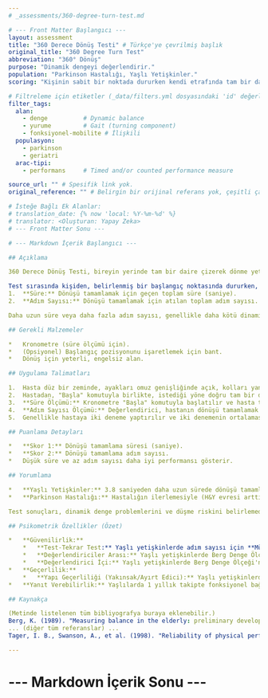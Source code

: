 ```yaml
---
# _assessments/360-degree-turn-test.md

# --- Front Matter Başlangıcı ---
layout: assessment
title: "360 Derece Dönüş Testi" # Türkçe'ye çevrilmiş başlık
original_title: "360 Degree Turn Test"
abbreviation: "360° Dönüş"
purpose: "Dinamik dengeyi değerlendirir."
population: "Parkinson Hastalığı, Yaşlı Yetişkinler."
scoring: "Kişinin sabit bir noktada dururken kendi etrafında tam bir daire (360 derece) dönmesi için geçen süre (saniye) ve/veya bu dönüşü tamamlamak için attığı adım sayısı ölçülür."

# Filtreleme için etiketler (_data/filters.yml dosyasındaki 'id' değerleri kullanılacak)
filter_tags:
  alan:
    - denge          # Dynamic balance
    - yurume         # Gait (turning component)
    - fonksiyonel-mobilite # İlişkili
  populasyon:
    - parkinson
    - geriatri
  arac-tipi:
    - performans     # Timed and/or counted performance measure

source_url: "" # Spesifik link yok.
original_reference: "" # Belirgin bir orijinal referans yok, çeşitli çalışmalarda kullanılmış (örn. Schenkman et al, 1997; Gill et al, 1995).

# İsteğe Bağlı Ek Alanlar:
# translation_date: {% now 'local: %Y-%m-%d' %}
# translator: <Oluşturan: Yapay Zeka>
# --- Front Matter Sonu ---

# --- Markdown İçerik Başlangıcı ---

## Açıklama

360 Derece Dönüş Testi, bireyin yerinde tam bir daire çizerek dönme yeteneğini değerlendiren, basit bir dinamik denge ve mobilite ölçümüdür. Özellikle Parkinson hastalığı olan bireylerde veya yaşlı yetişkinlerde dönüş sırasındaki denge kontrolünü ve potansiyel düşme riskini değerlendirmek için kullanılır.

Test sırasında kişiden, belirlenmiş bir başlangıç noktasında dururken, kendi etrafında 360 derece dönmesi istenir. Performans iki şekilde ölçülebilir:
1.  **Süre:** Dönüşü tamamlamak için geçen toplam süre (saniye).
2.  **Adım Sayısı:** Dönüşü tamamlamak için atılan toplam adım sayısı.

Daha uzun süre veya daha fazla adım sayısı, genellikle daha kötü dinamik denge ve potansiyel olarak artmış düşme riski ile ilişkilidir.

## Gerekli Malzemeler

*   Kronometre (süre ölçümü için).
*   (Opsiyonel) Başlangıç pozisyonunu işaretlemek için bant.
*   Dönüş için yeterli, engelsiz alan.

## Uygulama Talimatları

1.  Hasta düz bir zeminde, ayakları omuz genişliğinde açık, kolları yanlarda rahat bir şekilde ayakta durur. Başlangıç noktası işaretlenebilir.
2.  Hastadan, "Başla" komutuyla birlikte, istediği yöne doğru tam bir daire (360 derece) çizerek dönmesi ve tekrar başlangıç pozisyonuna (yüzü değerlendiriciye dönük) gelmesi istenir.
3.  **Süre Ölçümü:** Kronometre "Başla" komutuyla başlatılır ve hasta tam dönüşü tamamlayıp başlangıç pozisyonuna geldiğinde durdurulur.
4.  **Adım Sayısı Ölçümü:** Değerlendirici, hastanın dönüşü tamamlamak için attığı adım sayısını sayar.
5.  Genellikle hastaya iki deneme yaptırılır ve iki denemenin ortalaması skor olarak kaydedilir.

## Puanlama Detayları

*   **Skor 1:** Dönüşü tamamlama süresi (saniye).
*   **Skor 2:** Dönüşü tamamlama adım sayısı.
*   Düşük süre ve az adım sayısı daha iyi performansı gösterir.

## Yorumlama

*   **Yaşlı Yetişkinler:** 3.8 saniyeden daha uzun sürede dönüşü tamamlama, fonksiyonel bağımlılık riskinin arttığı kritik bir eşik olarak belirtilmiştir (Gill et al, 1995). Düşme öyküsü olan yaşlılarda, düşmeyenlere göre anlamlı derecede daha yavaş dönüş süresi ve daha fazla adım sayısı bulunmuştur (Lipsitz et al, 1991; Dai et al, 2012).
*   **Parkinson Hastalığı:** Hastalığın ilerlemesiyle (H&Y evresi arttıkça) hem dönüş süresinin hem de adım sayısının arttığı gözlemlenmiştir (Schenkman et al, 2011).

Test sonuçları, dinamik denge problemlerini ve düşme riskini belirlemede, tedavi hedeflerini oluşturmada ve müdahalelerin etkinliğini değerlendirmede kullanılabilir.

## Psikometrik Özellikler (Özet)

*   **Güvenilirlik:**
    *   **Test-Tekrar Test:** Yaşlı yetişkinlerde adım sayısı için **Mükemmel** (ICC=0.92), süre için bildirilmemiş. Parkinson hastalarında hem süre (ICC=0.77) hem de adım sayısı (ICC=0.80) için **Kabul Edilebilir**. *Not: Yaşlılarda yapılan bir çalışmada pratik etkisi (ikinci testte daha iyi performans) gözlenmiştir.*
    *   **Değerlendiriciler Arası:** Yaşlı yetişkinlerde Berg Denge Ölçeği'nin bir parçası olarak değerlendirildiğinde **Mükemmel** bulunmuştur (ICC=0.89-0.94).
    *   **Değerlendirici İçi:** Yaşlı yetişkinlerde Berg Denge Ölçeği'nin bir parçası olarak değerlendirildiğinde **Mükemmel** (ICC=0.89-0.94).
*   **Geçerlilik:**
    *   **Yapı Geçerliliği (Yakınsak/Ayırt Edici):** Yaşlı yetişkinlerde tandem duruş, yürüme hızı gibi diğer denge ve mobilite ölçümleriyle **Zayıf** ile **Mükemmel** arasında korelasyonlar göstermiştir (r=0.26-0.70). Parkinson hastalarında CS-PFP (Sürekli Skala Fiziksel Fonksiyonel Performans) testiyle **Yeterli** negatif korelasyon (r=-0.53/-0.54). Düşen ve düşmeyen yaşlı gruarı ayırt etmede anlamlı farklar bulunmuştur.
*   **Yanıt Verebilirlik:** Yaşlılarda 1 yıllık takipte fonksiyonel bağımlılıktaki değişimi öngörmede kullanılmıştır.

## Kaynakça

(Metinde listelenen tüm bibliyografya buraya eklenebilir.)
Berg, K. (1989). "Measuring balance in the elderly: preliminary development of an instrument." Physiotherapy Canada 41(6): 304-311.
... (diğer tüm referanslar) ...
Tager, I. B., Swanson, A., et al. (1998). "Reliability of physical performance and self-reported functional measures in an older population." J Gerontol A Biol Sci Med Sci 53(4): M295-300.

---
```

# --- Markdown İçerik Sonu ---